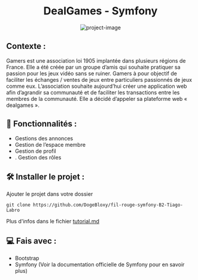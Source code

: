 <h1 align="center" id="title">DealGames - Symfony</h1>

<p align="center"><img src="https://socialify.git.ci/DogeBloxy/fil-rouge-symfony-B2-Tiago-Labro/image?font=Raleway&language=1&name=1&owner=1&pattern=Circuit+Board&stargazers=1&theme=Dark" alt="project-image"></p>

<h2>Contexte :</h2>

<p id="description">Gamers est une association loi 1905 implantée dans plusieurs régions de France. Elle a été créée par un groupe d’amis qui souhaite pratiquer sa passion pour les jeux vidéo sans se ruiner. Gamers à pour objectif de faciliter les échanges / ventes de jeux entre particuliers passionnés de jeux comme eux. L’association souhaite aujourd’hui créer une application web afin d’agrandir sa communauté et de faciliter les transactions entre les membres de la communauté. Elle a décidé d’appeler sa plateforme web « dealgames ».</p>

<h2>🧐 Fonctionnalités :</h2>

* Gestions des annonces
* Gestion de l’espace membre
* Gestion de profil
* . Gestion des rôles

<h2>🛠️ Installer le projet :</h2>

<p>Ajouter le projet dans votre dossier</p>

```
git clone https://github.com/DogeBloxy/fil-rouge-symfony-B2-Tiago-Labro
```

<p>Plus d'infos dans le fichier <a href="tutorial.md">tutorial.md</a></p>

<h2>💻 Fais avec :</h2>

* Bootstrap
* Symfony (Voir la documentation officielle de Symfony pour en savoir plus)
